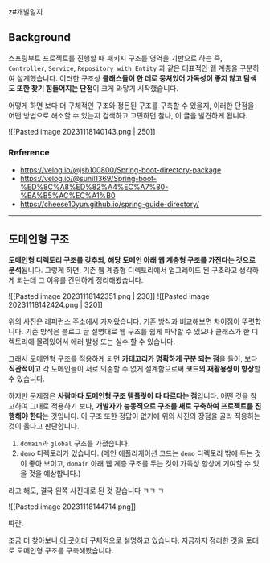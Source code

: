 z#개발일지 

## Background

스프링부트 프로젝트를 진행할 때 패키지 구조를 영역을 기반으로 하는 즉, `Controller`, `Service`, `Repository with Entity` 과 같은 대표적인 웹 계층을 구분하여 설계했습니다. 이러한 구조상 **클래스들이 한 데로 뭉쳐있어 가독성이 좋지 않고 탐색도 또한 찾기 힘들어지는 단점**이 크게 와닿기 시작했습니다.

어떻게 하면 보다 더 구체적인 구조와 정돈된 구조를 구축할 수 있을지, 이러한 단점을 어떤 방법으로 해소할 수 있는지 검색하고 고민하던 찰나, 이 글을 발견하게 됩니다.

![[Pasted image 20231118140143.png | 250]]

### Reference
- https://velog.io/@jsb100800/Spring-boot-directory-package
- https://velog.io/@sunil1369/Spring-boot-%ED%8C%A8%ED%82%A4%EC%A7%80-%EA%B5%AC%EC%A1%B0
- https://cheese10yun.github.io/spring-guide-directory/

---

## 도메인형 구조

**도메인형 디렉토리 구조를 갖추되, 해당 도메인 아래 웹 계층형 구조를 가진다는 것으로 분석**됩니다. 그렇게 하면, 기존 웹 계층형 디렉토리에서 업그레이드 된 구조라고 생각하게 되는데 그 이유를 간단하게 정리해봤습니다.

![[Pasted image 20231118142351.png | 230]] ![[Pasted image 20231118142424.png | 320]]

위의 사진은 레퍼런스 주소에서 가져왔습니다. 기존 방식과 비교해보면 차이점이 뚜렷합니다. 기존 방식은 블로그 글 설명대로 웹 구조를 쉽게 파악할 수 있으나 클래스가 한 디렉토리에 몰려있어서 에러 발생 또는 실수 할 수 있습니다. 

그래서 도메인형 구조를 적용하게 되면 **카테고리가 명확하게 구분 되는 점**을 들어, 보다 **직관적이고** 각 도메인들이 서로 의존할 수 없게 설계함으로써 **코드의 재활용성이 향상**할 수 있습니다.

하지만 문제점은 **사람마다 도메인형 구조 템플릿이 다 다르다는 점**입니다. 어떤 것을 참고하여 그대로 적용하기 보다, **개발자가 능동적으로 구조를 새로 구축하여 프로젝트를 진행해야 한다**는 것입니다.
이 구조 또한 정답이 없기에 위의 사진의 장점을 골라 적용하는 것이 옳다고 판단합니다.

1. `domain`과 `global` 구조를 가졌습니다.
2. `demo` 디렉토리가 있습니다. (메인 애플리케이션 코드는 `demo` 디렉토리 밖에 두는 것이 좋아 보이고, `domain` 아래 웹 계층 구조를 두는 것이 가독성 향상에 기여할 수 있을 것을 예상합니다.)

라고 해도, 결국 왼쪽 사진대로 된 것 같습니다 ㅋㅋ ㅋ

![[Pasted image 20231118144714.png]]

따란.

조금 더 찾아보니 [이 곳이](https://cheese10yun.github.io/spring-guide-directory/)더 구체적으로 설명하고 있습니다.
지금까지 정리한 것을 토대로 도메인형 구조를 구축해봤습니다.
